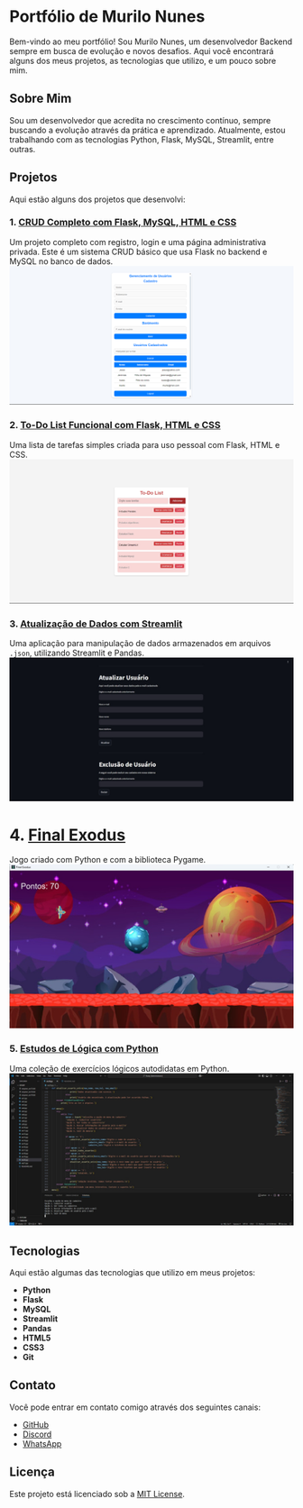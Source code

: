 # Portfólio de Murilo Nunes

Bem-vindo ao meu portfólio! Sou Murilo Nunes, um desenvolvedor Backend sempre em busca de evolução e novos desafios. Aqui você encontrará alguns dos meus projetos, as tecnologias que utilizo, e um pouco sobre mim.

## Sobre Mim

Sou um desenvolvedor que acredita no crescimento contínuo, sempre buscando a evolução através da prática e aprendizado. Atualmente, estou trabalhando com as tecnologias Python, Flask, MySQL, Streamlit, entre outras.

## Projetos

Aqui estão alguns dos projetos que desenvolvi:

### 1. [CRUD Completo com Flask, MySQL, HTML e CSS](https://github.com/Murilonuness/Flask-Web-Crud-Mysql)
Um projeto completo com registro, login e uma página administrativa privada. Este é um sistema CRUD básico que usa Flask no backend e MySQL no banco de dados.
![CRUD com Flask](static/media/projeto1.jpg)

### 2. [To-Do List Funcional com Flask, HTML e CSS](https://github.com/Murilonuness/ToDo-List-com-Flask)
Uma lista de tarefas simples criada para uso pessoal com Flask, HTML e CSS.
![To-Do List](static/media/projeto2.jpg)

### 3. [Atualização de Dados com Streamlit](https://github.com/Murilonuness/jsonCrud-Streamlit)
Uma aplicação para manipulação de dados armazenados em arquivos `.json`, utilizando Streamlit e Pandas.
![Atualização de Contatos](static/media/projeto3.jpg)

# 4. [Final Exodus](https://github.com/Murilonuness/Final-Exodus)
Jogo criado com Python e com a biblioteca Pygame.
![Atualização de Contatos](static/media/projeto4.jpg)

### 5. [Estudos de Lógica com Python](https://github.com/Murilonuness/Estudos-de-Logica-e-Python)
Uma coleção de exercícios lógicos autodidatas em Python.
![Estudos de Lógica](static/media/projeto5.jpg)

## Tecnologias

Aqui estão algumas das tecnologias que utilizo em meus projetos:

- **Python**
- **Flask**
- **MySQL**
- **Streamlit**
- **Pandas**
- **HTML5**
- **CSS3**
- **Git**

## Contato

Você pode entrar em contato comigo através dos seguintes canais:

- [GitHub](https://github.com/Murilonuness)
- [Discord](https://discord.com/users/549689742078246913)
- [WhatsApp](https://wa.me/+5515991227119)

## Licença

Este projeto está licenciado sob a [MIT License](LICENSE).

